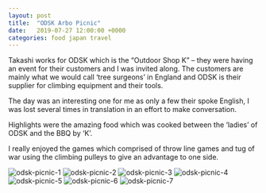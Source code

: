 ```yaml
---
layout: post
title:  "ODSK Arbo Picnic"
date:   2019-07-27 12:00:00 +0000
categories: food japan travel
---
```


Takashi works for ODSK which is the “Outdoor Shop K” – they were having an event for their customers and I was invited along. The customers are mainly what we would call ‘tree surgeons’ in England and ODSK is their supplier for climbing equipment and their tools.

The day was an interesting one for me as only a few their spoke English, I was lost several times in translation in an effort to make conversation.

Highlights were the amazing food which was cooked between the ‘ladies’ of ODSK and the BBQ by ‘K’.

I really enjoyed the games which comprised of throw line games and tug of war using the climbing pulleys to give an advantage to one side.

![odsk-picnic-1](https://sa220030efa07d.blob.core.windows.net/images/2019/07/27/odsk-picnic-1.jpg)
![odsk-picnic-2](https://sa220030efa07d.blob.core.windows.net/images/2019/07/27/odsk-picnic-2.jpg)
![odsk-picnic-3](https://sa220030efa07d.blob.core.windows.net/images/2019/07/27/odsk-picnic-3.jpg)
![odsk-picnic-4](https://sa220030efa07d.blob.core.windows.net/images/2019/07/27/odsk-picnic-4.jpg)
![odsk-picnic-5](https://sa220030efa07d.blob.core.windows.net/images/2019/07/27/odsk-picnic-5.jpg)
![odsk-picnic-6](https://sa220030efa07d.blob.core.windows.net/images/2019/07/27/odsk-picnic-6.jpg)
![odsk-picnic-7](https://sa220030efa07d.blob.core.windows.net/images/2019/07/27/odsk-picnic-7.jpg)